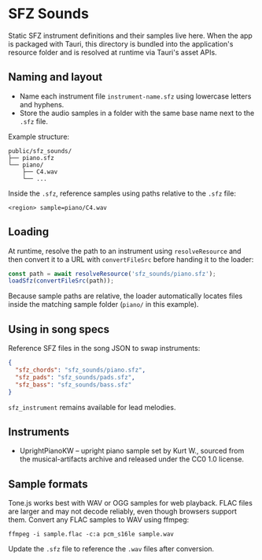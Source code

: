 # SFZ Sounds

Static SFZ instrument definitions and their samples live here. When the app is
packaged with Tauri, this directory is bundled into the application's resource
folder and is resolved at runtime via Tauri's asset APIs.

## Naming and layout

- Name each instrument file `instrument-name.sfz` using lowercase letters and
  hyphens.
- Store the audio samples in a folder with the same base name next to the
  `.sfz` file.

Example structure:

```
public/sfz_sounds/
├── piano.sfz
└── piano/
    ├── C4.wav
    └── ...
```

Inside the `.sfz`, reference samples using paths relative to the `.sfz` file:

```
<region> sample=piano/C4.wav
```

## Loading

At runtime, resolve the path to an instrument using `resolveResource` and then
convert it to a URL with `convertFileSrc` before handing it to the loader:

```ts
const path = await resolveResource('sfz_sounds/piano.sfz');
loadSfz(convertFileSrc(path));
```

Because sample paths are relative, the loader automatically locates files inside
the matching sample folder (`piano/` in this example).

## Using in song specs

Reference SFZ files in the song JSON to swap instruments:

```json
{
  "sfz_chords": "sfz_sounds/piano.sfz",
  "sfz_pads": "sfz_sounds/pads.sfz",
  "sfz_bass": "sfz_sounds/bass.sfz"
}
```

`sfz_instrument` remains available for lead melodies.

## Instruments

- UprightPianoKW – upright piano sample set by Kurt W., sourced from the
  musical-artifacts archive and released under the CC0 1.0 license.

## Sample formats

Tone.js works best with WAV or OGG samples for web playback. FLAC files are larger and may not decode reliably, even though browsers support them. Convert any FLAC samples to WAV using ffmpeg:

```
ffmpeg -i sample.flac -c:a pcm_s16le sample.wav
```

Update the `.sfz` file to reference the `.wav` files after conversion.

